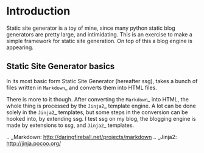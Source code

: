 Introduction
============

Static site generator is a toy of mine, since many python static blog 
generators are pretty large, and intimidating. This is an exercise to make a
simple framework for static site generation. On top of this a blog engine is
appearing.

Static Site Generator basics
----------------------------

In its most basic form Static Site Generator (hereafter ssg), takes a bunch of
files written in `Markdown`_ and converts them into HTML files.

There is more to it though. After converting the `Markdown`_ into HTML, the whole
thing is processed by the `Jinja2`_ template engine.
A lot can be done solely in the `Jinja2`_ templates, but some steps in the
conversion can be hooked into, by extending ssg. I test ssg
on my blog, the blogging engine is made by extensions to ssg, and `Jinja2`_
templates.

.. _Markdown: http://daringfireball.net/projects/markdown
.. _Jinja2: http://jinja.pocoo.org/